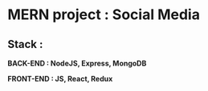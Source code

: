 # MERN project : Social Media

## Stack :

**BACK-END : NodeJS, Express, MongoDB**

**FRONT-END : JS, React, Redux**
